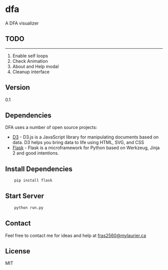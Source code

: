 # dfa
A DFA visualizer

## TODO
-----------
1. Enable self loops
2. Check Animation
3. About and Help modal
4. Cleanup interface

Version
----

0.1

Dependencies
-----------

DFA uses a number of open source projects:

* [D3] - D3.js is a JavaScript library for manipulating documents based on data. D3 helps you bring data to life using HTML, SVG, and CSS
* [Flask] - Flask is a microframework for Python based on Werkzeug, Jinja 2 and good intentions.

Install Dependencies
-----------
```sh
	pip install flask
```

Start Server
-----------
```sh
	python run.py
```

Contact
-----------
Feel free to contact me for ideas and help at [fras2560@mylaurier.ca]

License
----

MIT


[D3]:http://d3js.org/
[Flask]:http://flask.pocoo.org/
[fras2560@mylaurier.ca]:mailto:fras2560@mylaurier.ca
